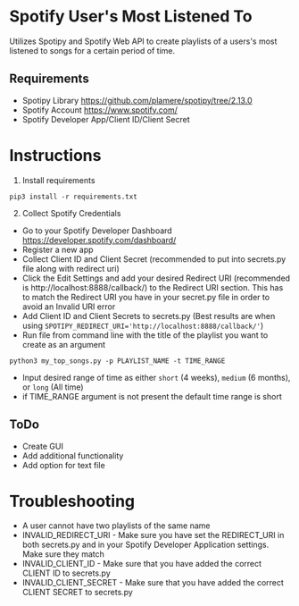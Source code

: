 # Spotify User's Most Listened To
Utilizes Spotipy and Spotify Web API to create playlists of a users's most listened to songs for a certain period of time.

## Requirements
* Spotipy Library https://github.com/plamere/spotipy/tree/2.13.0
* Spotify Account https://www.spotify.com/
* Spotify Developer App/Client ID/Client Secret

# Instructions
1) Install requirements

`pip3 install -r requirements.txt`

2) Collect Spotify Credentials
* Go to your Spotify Developer Dashboard https://developer.spotify.com/dashboard/
* Register a new app
* Collect Client ID and Client Secret (recommended to put into secrets.py file along with redirect uri)
* Click the Edit Settings and add your desired Redirect URI (recommended is http://localhost:8888/callback/) to the Redirect URI section. This has to match the Redirect URI you have in your secret.py file in order to avoid an Invalid URI error
* Add Client ID and Client Secrets to secrets.py (Best results are when using `SPOTIPY_REDIRECT_URI='http://localhost:8888/callback/'`)
* Run file from command line with the title of the playlist you want to create as an argument

`python3 my_top_songs.py -p PLAYLIST_NAME -t TIME_RANGE`
* Input desired range of time as either `short` (4 weeks), `medium` (6 months), or `long` (All time)
* if TIME_RANGE argument is not present the default time range is short

## ToDo
* Create GUI
* Add additional functionality
* Add option for text file

# Troubleshooting
* A user cannot have two playlists of the same name
* INVALID_REDIRECT_URI - Make sure you have set the REDIRECT_URI in both secrets.py and in your Spotify Developer Application settings. Make sure they match
* INVALID_CLIENT_ID - Make sure that you have added the correct CLIENT ID to secrets.py
* INVALID_CLIENT_SECRET - Make sure that you have added the correct CLIENT SECRET to secrets.py
